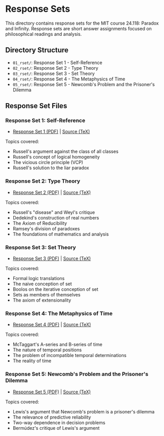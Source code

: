 # Response Sets

This directory contains response sets for the MIT course 24.118: Paradox and Infinity. Response sets are short answer assignments focused on philosophical readings and analysis.

## Directory Structure

- `01_rset/`: Response Set 1 - Self-Reference
- `02_rset/`: Response Set 2 - Type Theory
- `03_rset/`: Response Set 3 - Set Theory
- `04_rset/`: Response Set 4 - The Metaphysics of Time
- `05_rset/`: Response Set 5 - Newcomb's Problem and the Prisoner's Dilemma

## Response Set Files

### Response Set 1: Self-Reference

- [Response Set 1 (PDF)](01_rset/24.118_rset_01.pdf) | [Source (TeX)](01_rset/24.118_rset_01.tex)

Topics covered:
- Russell's argument against the class of all classes
- Russell's concept of logical homogeneity
- The vicious circle principle (VCP)
- Russell's solution to the liar paradox

### Response Set 2: Type Theory

- [Response Set 2 (PDF)](02_rset/24.118_rset_02.pdf) | [Source (TeX)](02_rset/24.118_rset_02.tex)

Topics covered:
- Russell's "disease" and Weyl's critique
- Dedekind's construction of real numbers
- The Axiom of Reducibility
- Ramsey's division of paradoxes
- The foundations of mathematics and analysis

### Response Set 3: Set Theory

- [Response Set 3 (PDF)](03_rset/24.118_rset_03.pdf) | [Source (TeX)](03_rset/24.118_rset_03.tex)

Topics covered:
- Formal logic translations
- The naive conception of set
- Boolos on the iterative conception of set
- Sets as members of themselves
- The axiom of extensionality

### Response Set 4: The Metaphysics of Time

- [Response Set 4 (PDF)](04_rset/24.118_rset_04.pdf) | [Source (TeX)](04_rset/24.118_rset_04.tex)

Topics covered:
- McTaggart's A-series and B-series of time
- The nature of temporal positions
- The problem of incompatible temporal determinations
- The reality of time

### Response Set 5: Newcomb's Problem and the Prisoner's Dilemma

- [Response Set 5 (PDF)](05_rset/24.118_rset_05.pdf) | [Source (TeX)](05_rset/24.118_rset_05.tex)

Topics covered:
- Lewis's argument that Newcomb's problem is a prisoner's dilemma
- The relevance of predictive reliability
- Two-way dependence in decision problems
- Bermúdez's critique of Lewis's argument